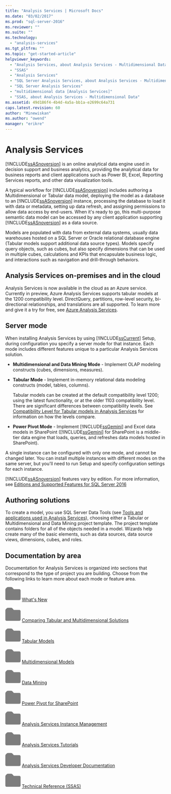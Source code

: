 ```yaml
---
title: "Analysis Services | Microsoft Docs"
ms.date: "03/02/2017"
ms.prod: "sql-server-2016"
ms.reviewer: ""
ms.suite: ""
ms.technology: 
  - "analysis-services"
ms.tgt_pltfrm: ""
ms.topic: "get-started-article"
helpviewer_keywords: 
  - "Analysis Services, about Analysis Services - Multidimensional Data"
  - "SSAS"
  - "Analysis Services"
  - "SQL Server Analysis Services, about Analysis Services - Multidimensional Data"
  - "SQL Server Analysis Services"
  - "multidimensional data [Analysis Services]"
  - "SSAS, about Analysis Services - Multidimensional Data"
ms.assetid: 49d186f4-4b4d-4a5a-bb1a-e2699c64a731
caps.latest.revision: 60
author: "Minewiskan"
ms.author: "owend"
manager: "erikre"
---
```

# Analysis Services
  [!INCLUDE[ssASnoversion](../includes/ssasnoversion-md.md)] is an online analytical data engine used in decision support and business analytics, providing the analytical data for business reports and client applications such as Power BI, Excel, Reporting Services reports, and other data visualization tools.  
  
 A typical workflow for [!INCLUDE[ssASnoversion](../includes/ssasnoversion-md.md)] includes authoring a Multidimensional or Tabular data model, deploying the model as a database to an [!INCLUDE[ssASnoversion](../includes/ssasnoversion-md.md)] instance, processing the database to load it with data or metadata, setting up data refresh, and assigning permissions to allow data access by end-users. When it's ready to go, this multi-purpose semantic data model can be accessed by any client application supporting [!INCLUDE[ssASnoversion](../includes/ssasnoversion-md.md)] as a data source.  
  
 Models are populated with data from external data systems, usually data warehouses hosted on a SQL Server or Oracle relational database engine (Tabular models support additional data source types). Models specify query objects, such as cubes, but also specify dimensions that can be used in multiple cubes, calculations and KPIs that encapsulate business logic, and interactions such as navigation and drill-through behaviors.  
 
## Analysis Services on-premises and in the cloud
Analysis Services is now available in the cloud as an Azure service. Currently in preview, Azure Analysis Services supports tabular models at the 1200 compatibility level. DirectQuery, partitions, row-level security, bi-directional relationships, and translations are all supported. To learn more and give it a try for free, see [Azure Analysis Services](https://azure.microsoft.com/en-us/services/analysis-services/). 
  
## Server mode  
 When installing Analysis Services by using [!INCLUDE[ssCurrent](../includes/sscurrent-md.md)] Setup, during configuration you specify a server mode for that instance.  Each mode includes different features unique to a particular  Analysis Services solution.  
  
-   **Multidimensional and Data Mining Mode** - Implement OLAP modeling constructs (cubes, dimensions, measures).  
  
-   **Tabular Mode** - Implement in-memory relational data modeling constructs (model, tables, columns).  
  
     Tabular models can be created at the default compatibility level 1200; using the latest functionality, or at the older 1103 compatibility level. There are significant differences between  compatibility levels. See [Compatibility Level for Tabular models in Analysis Services](../analysis-services/tabular-models/compatibility-level-for-tabular-models-in-analysis-services.md) for information on how the levels compare.  
  
-   **Power Pivot Mode** - Implement [!INCLUDE[ssGemini](../includes/ssgemini-md.md)] and Excel data models in SharePoint ([!INCLUDE[ssGemini](../includes/ssgemini-md.md)] for SharePoint is a middle-tier data engine that loads, queries, and refreshes data models hosted in SharePoint).  
  
 A single instance can be configured with only one mode,  and cannot be changed later.  You can install multiple instances with different modes on the same server, but you'll need to run Setup and specify configuration settings for each instance.  
  
 [!INCLUDE[ssASnoversion](../includes/ssasnoversion-md.md)] features vary by edition. For more information, see [Editions and Supported Features for SQL Server 2016](../sql-server/editions-and-supported-features-for-sql-server-2016.md) 
  
## Authoring solutions  
 To create a model, you use SQL Server Data Tools (see [Tools and applications used in Analysis Services](../analysis-services/tools-and-applications-used-in-analysis-services.md)), choosing either a Tabular or Multidimensional and Data Mining project template. The project template contains folders for all of the objects needed in a model. Wizards help create many of the basic elements, such as data sources, data source views, dimensions, cubes, and roles.  
  
## Documentation by area  
Documentation for Analysis Services is organized into sections that correspond to the type of project you are building. Choose from the following links to learn more about each mode or feature area.  
   
 ![Small File Folder Icon](../analysis-services/media/filefolder-small.png "Small File Folder Icon") [What's New](../analysis-services/what-s-new-in-analysis-services.md)  
  
 ![Small File Folder Icon](../analysis-services/media/filefolder-small.png "Small File Folder Icon") [Comparing Tabular and Multidimensional Solutions](../analysis-services/comparing-tabular-and-multidimensional-solutions-ssas.md)  
  
 ![Small File Folder Icon](../analysis-services/media/filefolder-small.png "Small File Folder Icon") [Tabular Models](../analysis-services/tabular-models/tabular-models-ssas.md)  
  
 ![Small File Folder Icon](../analysis-services/media/filefolder-small.png "Small File Folder Icon") [Multidimensional Models](../analysis-services/multidimensional-models/multidimensional-models-ssas.md)  
  
 ![Small File Folder Icon](../analysis-services/media/filefolder-small.png "Small File Folder Icon") [Data Mining](../analysis-services/data-mining/data-mining-ssas.md)  
  
 ![Small File Folder Icon](../analysis-services/media/filefolder-small.png "Small File Folder Icon") [Power Pivot for SharePoint](../analysis-services/power-pivot-sharepoint/power-pivot-for-sharepoint-ssas.md)  
  
 ![Small File Folder Icon](../analysis-services/media/filefolder-small.png "Small File Folder Icon") [Analysis Services Instance Management](../analysis-services/instances/analysis-services-instance-management.md)  
   
 ![Small File Folder Icon](../analysis-services/media/filefolder-small.png "Small File Folder Icon") [Analysis Services Tutorials](../analysis-services/analysis-services-tutorials-ssas.md)  
  
![Small File Folder Icon](../analysis-services/media/filefolder-small.png "Small File Folder Icon") [Analysis Services Developer Documentation](https://msdn.microsoft.com/library/bb500153(SQL.130).aspx)  
 
![Small File Folder Icon](../analysis-services/media/filefolder-small.png "Small File Folder Icon") [Technical Reference (SSAS)](../analysis-services/powershell/technical-reference-ssas.md)